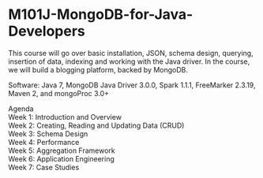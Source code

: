 # M101J-MongoDB-for-Java-Developers

This course will go over basic installation, JSON, schema design, querying, insertion of data, indexing and working with the Java driver. In the course, we will build a blogging platform, backed by MongoDB. 

Software: Java 7, MongoDB Java Driver 3.0.0, Spark 1.1.1, FreeMarker 2.3.19, Maven 2, and mongoProc 3.0+

Agenda</br>
Week 1: Introduction and Overview</br>
Week 2: Creating, Reading and Updating Data (CRUD)</br>
Week 3: Schema Design</br>
Week 4: Performance</br>
Week 5: Aggregation Framework</br>
Week 6: Application Engineering</br>
Week 7: Case Studies</br>

